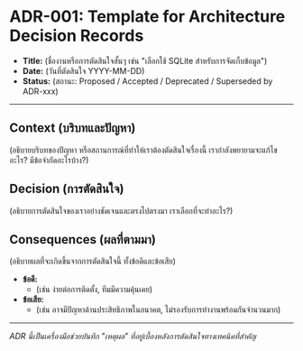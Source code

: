 # ADR-001: Template for Architecture Decision Records

- **Title:** (ชื่องานหรือการตัดสินใจสั้นๆ เช่น "เลือกใช้ SQLite สำหรับการจัดเก็บข้อมูล")
- **Date:** (วันที่ตัดสินใจ YYYY-MM-DD)
- **Status:** (สถานะ: Proposed / Accepted / Deprecated / Superseded by ADR-xxx)

---

## Context (บริบทและปัญหา)

(อธิบายบริบทของปัญหา หรือสถานการณ์ที่ทำให้เราต้องตัดสินใจเรื่องนี้ เรากำลังพยายามจะแก้ไขอะไร? มีข้อจำกัดอะไรบ้าง?)

## Decision (การตัดสินใจ)

(อธิบายการตัดสินใจของเราอย่างชัดเจนและตรงไปตรงมา เราเลือกที่จะทำอะไร?)

## Consequences (ผลที่ตามมา)

(อธิบายผลที่จะเกิดขึ้นจากการตัดสินใจนี้ ทั้งข้อดีและข้อเสีย)

- **ข้อดี:**
  - (เช่น ง่ายต่อการติดตั้ง, ทีมมีความคุ้นเคย)
- **ข้อเสีย:**
  - (เช่น อาจมีปัญหาด้านประสิทธิภาพในอนาคต, ไม่รองรับการทำงานพร้อมกันจำนวนมาก)

---

*ADR นี้เป็นเครื่องมือช่วยบันทึก "เหตุผล" ที่อยู่เบื้องหลังการตัดสินใจทางเทคนิคที่สำคัญ*